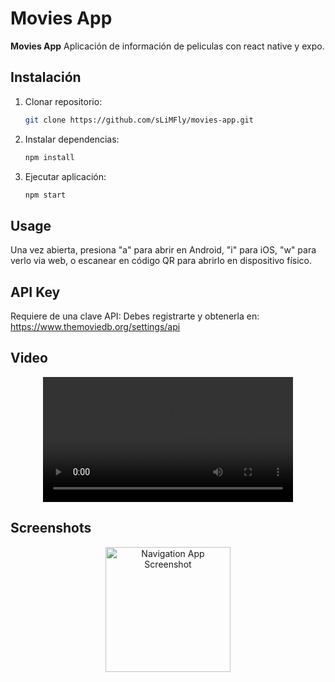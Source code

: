 # Movies App

**Movies App** Aplicación de información de peliculas con react native y expo.

## Instalación


1. Clonar repositorio:
   ```bash
   git clone https://github.com/sLiMFly/movies-app.git
   ```
2. Instalar dependencias:
   ```bash
   npm install
   ```
3. Ejecutar aplicación:
   ```bash
   npm start
   ```

## Usage

Una vez abierta, presiona "a" para abrir en Android, "i" para iOS, "w" para verlo via web, o escanear en código QR para abrirlo en dispositivo físico.

## API Key

Requiere de una clave API:
Debes registrarte y obtenerla en: https://www.themoviedb.org/settings/api

## Video

<div align="center">
  <video src="https://github.com/user-attachments/assets/d987ada1-f801-4fdd-99b1-c0115bd9760b" width="400" />
</div>


## Screenshots

<div align="center">
    <img src="https://github.com/user-attachments/assets/16e4730f-eb2f-485f-b61e-3db9cc9ad98d" alt="Navigation App Screenshot" width="200"/>
</div>
